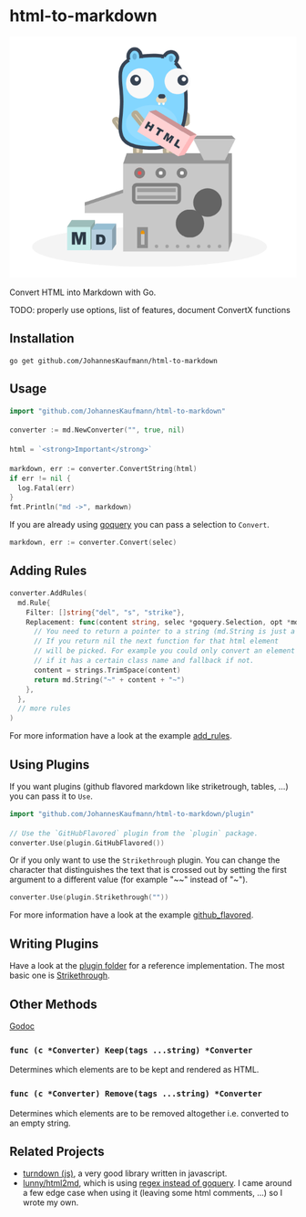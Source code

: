 # html-to-markdown

![gopher stading on top of a machine that converts a box of html to blocks of markdown](/logo.png)


Convert HTML into Markdown with Go.

TODO: properly use options, list of features, document ConvertX functions

## Installation

```
go get github.com/JohannesKaufmann/html-to-markdown
```

## Usage

```go
import "github.com/JohannesKaufmann/html-to-markdown"

converter := md.NewConverter("", true, nil)

html = `<strong>Important</strong>`

markdown, err := converter.ConvertString(html)
if err != nil {
  log.Fatal(err)
}
fmt.Println("md ->", markdown)
```
If you are already using [goquery](https://github.com/PuerkitoBio/goquery) you can pass a selection to `Convert`.

```go
markdown, err := converter.Convert(selec)
```

## Adding Rules

```go
converter.AddRules(
  md.Rule{
    Filter: []string{"del", "s", "strike"},
    Replacement: func(content string, selec *goquery.Selection, opt *md.Options) *string {
      // You need to return a pointer to a string (md.String is just a helper function).
      // If you return nil the next function for that html element 
      // will be picked. For example you could only convert an element
      // if it has a certain class name and fallback if not.
      content = strings.TrimSpace(content)
      return md.String("~" + content + "~")
    },
  },
  // more rules
)
```

For more information have a look at the example [add_rules](/examples/add_rules/main.go).

## Using Plugins

If you want plugins (github flavored markdown like striketrough, tables, ...) you can pass it to `Use`.

```go
import "github.com/JohannesKaufmann/html-to-markdown/plugin"
  
// Use the `GitHubFlavored` plugin from the `plugin` package.
converter.Use(plugin.GitHubFlavored())
```

Or if you only want to use the `Strikethrough` plugin. You can change the character that distinguishes
the text that is crossed out by setting the first argument to a different value (for example "~~" instead of "~").
```go
converter.Use(plugin.Strikethrough(""))
```
For more information have a look at the example [github_flavored](/examples/github_flavored/main.go).

## Writing Plugins

Have a look at the [plugin folder](/plugin) for a reference implementation. The most basic one is [Strikethrough](/plugin/strikethrough.go).


## Other Methods

[Godoc](https://godoc.org/github.com/JohannesKaufmann/html-to-markdown)

### `func (c *Converter) Keep(tags ...string) *Converter`

Determines which elements are to be kept and rendered as HTML.

### `func (c *Converter) Remove(tags ...string) *Converter`

Determines which elements are to be removed altogether i.e. converted to an empty string. 


## Related Projects
- [turndown (js)](https://github.com/domchristie/turndown), a very good library written in javascript.
- [lunny/html2md](https://github.com/lunny/html2md), which is using [regex instead of goquery](https://stackoverflow.com/a/1732454). I came around a few edge case when using it (leaving some html comments, ...) so I wrote my own. 
